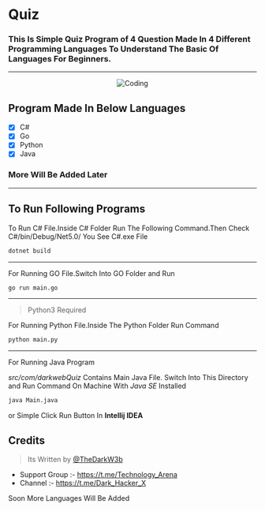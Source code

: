 # Quiz

### This Is Simple Quiz Program of 4 Question Made In 4 Different Programming Languages To Understand The Basic Of Languages For Beginners.
---

<p align="center">
  <img src="https://i3.wp.com/tridenstechnology.com/wp-content/uploads/2020/02/Programming-Languages-scaled.jpg" alt="Coding"/>
</p>

## Program Made In Below Languages

- [x] C#
- [x] Go
- [x] Python
- [x] Java

### More Will Be Added Later
---

## To Run Following Programs 

To Run C# File.Inside C# Folder Run The Following Command.Then Check C#/bin/Debug/Net5.0/ You See C#.exe File

```bash
dotnet build
```
---

For Running GO File.Switch Into GO Folder and Run
```bash
go run main.go
```
---

> Python3 Required

For Running Python File.Inside The Python Folder Run Command

```bash
python main.py
```
---

For Running Java Program

*src/com/darkwebQuiz* Contains Main Java File. Switch Into This Directory and Run Command On Machine With *Java SE* Installed

```bash
java Main.java
```

or Simple Click Run Button In **Intellij IDEA**

## Credits

> Its Written by [@TheDarkW3b](https://t.me/TheDarkW3b)
* Support Group :- https://t.me/Technology_Arena
* Channel :- https://t.me/Dark_Hacker_X

Soon More Languages Will Be Added
